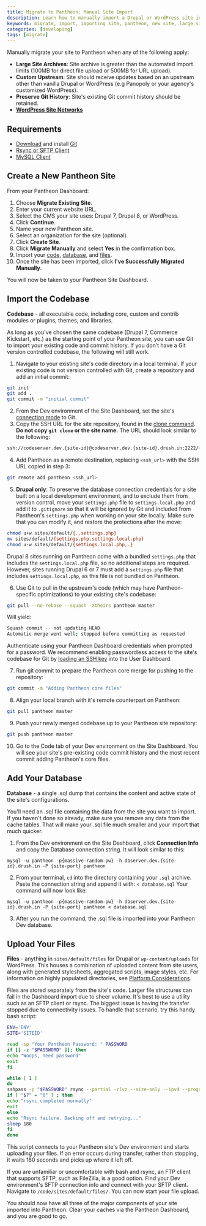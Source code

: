 ```yaml
---
title: Migrate to Pantheon: Manual Site Import
description: Learn how to manually import a Drupal or WordPress site into Pantheon.
keywords: migrate, import, importing site, pantheon, new site, large site, distro, upstream, git history
categories: [developing]
tags: [migrate]
---
```

Manually migrate your site to Pantheon when any of the following apply:

* **Large Site Archives**: Site archive is greater than the automated import limits (100MB for direct file upload or 500MB for URL upload).
* **Custom Upstream**: Site should receive updates based on an upstream other than vanilla Drupal or WordPress (e.g Panopoly or your agency's customized WordPress).
* **Preserve Git History**: Site's existing Git commit history should be retained.
* **[WordPress Site Networks](/docs/wordpress-site-networks/)**

## Requirements

* [Download](http://git-scm.com/downloads) and install [Git](/docs/git/)
* [Rsync or SFTP Client](/docs/rsync-and-sftp/)
* [MySQL Client](/docs/mysql-access/)

## Create a New Pantheon Site

From your Pantheon Dashboard:

1. Choose **Migrate Existing Site**.
2. Enter your current website URL.
3. Select the CMS your site uses: Drupal 7, Drupal 8, or WordPress.
4. Click **Continue**.
3. Name your new Pantheon site.
4. Select an organization for the site (optional).
5. Click **Create Site**.
6. Click **Migrate Manually** and select **Yes** in the confirmation box.
7. Import your [code](/docs/manual-import/#import-the-codebase), [database](/docs/manual-import/#add-your-database), and [files](/docs/manual-import/#upload-your-files).
8. Once the site has been imported, click **I've Successfully Migrated Manually**.

You will now be taken to your Pantheon Site Dashboard.

## Import the Codebase

**Codebase** - all executable code, including core, custom and contrib modules or plugins, themes, and libraries.

As long as you've chosen the same codebase (Drupal 7, Commerce Kickstart, etc.) as the starting point of your Pantheon site, you can use Git to import your existing code and commit history. If you don’t have a Git version controlled codebase, the following will still work.

1. Navigate to your existing site's code directory in a local terminal. If your existing code is not version controlled with Git, create a repository and add an initial commit:

 ```bash
 git init
 git add .
 git commit -m "initial commit"
 ```
2. From the Dev environment of the Site Dashboard, set the site's [connection mode](/docs/getting-started/#interact-with-your-code) to Git.
3. Copy the SSH URL for the site repository, found in the <a href="/docs/git/#step-2-copy-the-git-clone-command" data-proofer-ignore>clone command</a>. **Do not copy `git clone` or the site name.** The URL should look similar to the following:

 ```bash
 ssh://codeserver.dev.{site-id}@codeserver.dev.{site-id}.drush.in:2222/~/repository.git
 ```

4. Add Pantheon as a remote destination, replacing `<ssh_url>` with the SSH URL copied in step 3:

 ```bash
 git remote add pantheon <ssh_url>
 ```

5. **Drupal only**: To preserve the database connection credentials for a site built on a local development environment, and to exclude them from version control, move your `settings.php` file to `settings.local.php` and add it to `.gitignore` so that it will be ignored by Git and included from Pantheon's `settings.php` when working on your site locally. Make sure that you can modify it, and restore the protections after the move:

 ```bash
 chmod u+w sites/default/{.,settings.php}
 mv sites/default/{settings.php,settings.local.php}
 chmod u-w sites/default/{settings.local.php,.}
 ```
 Drupal 8 sites running on Pantheon come with a bundled `settings.php` that includes the `settings.local.php` file, so no additional steps are required. However, sites running Drupal 6 or 7 must add a `settings.php` file that includes `settings.local.php`, as this file is not bundled on Pantheon.

6. Use Git to pull in the upstream's code (which may have Pantheon-specific optimizations) to your existing site's codebase:

 ```bash
 git pull --no-rebase --squash -Xtheirs pantheon master
 ```  

 Will yield:  
 ```bash
 Squash commit -- not updating HEAD  
 Automatic merge went well; stopped before committing as requested
 ```
 Authenticate using your Pantheon Dashboard credentials when prompted for a password. We recommend enabling passwordless access to the site's codebase for Git by [loading an SSH key](/docs/ssh-keys/) into the User Dashboard.

7. Run git commit to prepare the Pantheon core merge for pushing to the repository:
 ```bash
 git commit -m "Adding Pantheon core files"
 ```
8. Align your local branch with it's remote counterpart on Pantheon:

 ```bash
 git pull pantheon master
 ```
9. Push your newly merged codebase up to your Pantheon site repository:

 ```bash
 git push pantheon master
 ```

10. Go to the Code tab of your Dev environment on the Site Dashboard. You will see your site's pre-existing code commit history and the most recent commit adding Pantheon's core files.

## Add Your Database  

**Database** - a single .sql dump that contains the content and active state of the site's configurations.

You'll need an .sql file containing the data from the site you want to import. If you haven't done so already, make sure you remove any data from the cache tables. That will make your .sql file much smaller and your import that much quicker.


1. From the Dev environment on the Site Dashboard, click **Connection Info** and copy the Database connection string. It will look similar to this:

 ```
 mysql -u pantheon -p{massive-random-pw} -h dbserver.dev.{site-id}.drush.in -P {site-port} pantheon
 ```
2. From your terminal, `cd` into the directory containing your `.sql` archive. Paste the connection string and append it with:
`< database.sql`
Your command will now look like:

 ```
 mysql -u pantheon -p{massive-random-pw} -h dbserver.dev.{site-id}.drush.in -P {site-port} pantheon < database.sql
 ```
3. After you run the command, the .sql file is imported into your Pantheon Dev database.

## Upload Your Files

**Files** - anything in `sites/default/files` for Drupal or `wp-content/uploads` for WordPress. This houses a combination of uploaded content from site users, along with generated stylesheets, aggregated scripts, image styles, etc. For information on highly populated directories, see [Platform Considerations](/docs/platform-considerations/#highly-populated-directories).

Files are stored separately from the site's code. Larger file structures can fail in the Dashboard import due to sheer volume. It's best to use a utility such as an SFTP client or rsync. The biggest issue is having the transfer stopped due to connectivity issues. To handle that scenario, try this handy bash script:  

```bash
ENV='ENV'
SITE='SITEID'

read -sp "Your Pantheon Password: " PASSWORD
if [[ -z "$PASSWORD" ]]; then
echo "Woops, need password"
exit
fi

while [ 1 ]
do
sshpass -p "$PASSWORD" rsync --partial -rlvz --size-only --ipv4 --progress -e 'ssh -p 2222' ./files/* --temp-dir=../tmp/ $ENV.$SITE@appserver.$ENV.$SITE.drush.in:files/
if [ "$?" = "0" ] ; then
echo "rsync completed normally"
exit
else
echo "Rsync failure. Backing off and retrying..."
sleep 180
fi
done
```
This script connects to your Pantheon site's Dev environment and starts uploading your files. If an error occurs during transfer, rather than stopping, it waits 180 seconds and picks up where it left off.  

If you are unfamiliar or uncomfortable with bash and rsync, an FTP client that supports SFTP, such as FileZilla, is a good option. Find your Dev environment's SFTP connection info and connect with your SFTP client. Navigate to `/code/sites/default/files/`. You can now start your file upload.  

You should now have all three of the major components of your site imported into Pantheon. Clear your caches via the Pantheon Dashboard, and you are good to go.
